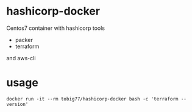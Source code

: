 # hashicorp-docker
Centos7 container with hashicorp tools

- packer
- terraform

and aws-cli

# usage
```
docker run -it --rm tobig77/hashicorp-docker bash -c 'terraform --version'
```